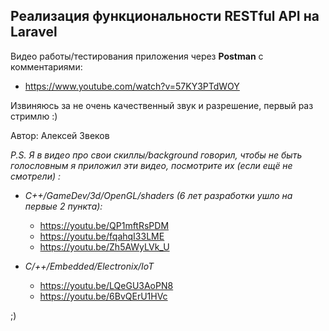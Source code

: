 ## Реализация функциональности RESTful API на Laravel

Видео работы/тестирования приложения через **Postman** с комментариями:
- https://www.youtube.com/watch?v=57KY3PTdWOY

Извиняюсь за не очень качественный звук и разрешение, первый раз стримлю :)


Автор: Алексей Звеков



*P.S.*
*Я в видео про свои скиллы/background говорил, чтобы не быть голословным я приложил эти видео, посмотрите их (если ещё не смотрели) :*

- *С++/GameDev/3d/OpenGL/shaders (6 лет разработки ушло на первые 2 пункта):*
  - https://youtu.be/QP1mftRsPDM
  - https://youtu.be/fqahqI33LME
  - https://youtu.be/Zh5AWyLVk_U

- *С/++/Embedded/Electronix/IoT* 
  - https://youtu.be/LQeGU3AoPN8
  - https://youtu.be/6BvQErU1HVc

;)

